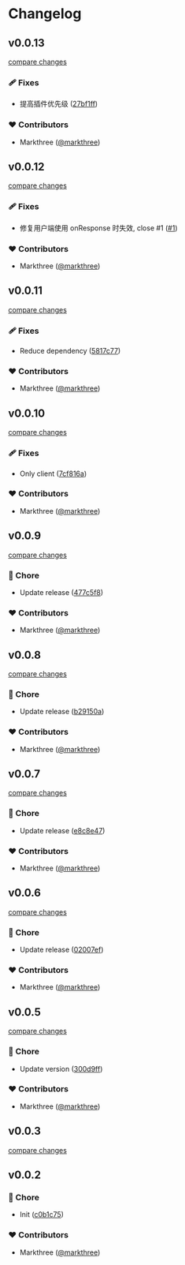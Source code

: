 # Changelog


## v0.0.13

[compare changes](https://github.com/markthree/nuxt-fix-ofetch/compare/v0.0.12...v0.0.13)

### 🩹 Fixes

- 提高插件优先级 ([27bf1ff](https://github.com/markthree/nuxt-fix-ofetch/commit/27bf1ff))

### ❤️ Contributors

- Markthree ([@markthree](http://github.com/markthree))

## v0.0.12

[compare changes](https://github.com/markthree/nuxt-fix-ofetch/compare/v0.0.11...v0.0.12)

### 🩹 Fixes

- 修复用户端使用  onResponse 时失效, close #1 ([#1](https://github.com/markthree/nuxt-fix-ofetch/issues/1))

### ❤️ Contributors

- Markthree ([@markthree](http://github.com/markthree))

## v0.0.11

[compare changes](https://github.com/markthree/nuxt-fix-ofetch/compare/v0.0.10...v0.0.11)

### 🩹 Fixes

- Reduce dependency ([5817c77](https://github.com/markthree/nuxt-fix-ofetch/commit/5817c77))

### ❤️ Contributors

- Markthree ([@markthree](http://github.com/markthree))

## v0.0.10

[compare changes](https://github.com/markthree/nuxt-fix-ofetch/compare/v0.0.9...v0.0.10)

### 🩹 Fixes

- Only client ([7cf816a](https://github.com/markthree/nuxt-fix-ofetch/commit/7cf816a))

### ❤️ Contributors

- Markthree ([@markthree](http://github.com/markthree))

## v0.0.9

[compare changes](https://github.com/markthree/nuxt-fix-ofetch/compare/v0.0.8...v0.0.9)

### 🏡 Chore

- Update release ([477c5f8](https://github.com/markthree/nuxt-fix-ofetch/commit/477c5f8))

### ❤️ Contributors

- Markthree ([@markthree](http://github.com/markthree))

## v0.0.8

[compare changes](https://github.com/markthree/nuxt-fix-ofetch/compare/v0.0.7...v0.0.8)

### 🏡 Chore

- Update release ([b29150a](https://github.com/markthree/nuxt-fix-ofetch/commit/b29150a))

### ❤️ Contributors

- Markthree ([@markthree](http://github.com/markthree))

## v0.0.7

[compare changes](https://github.com/markthree/nuxt-fix-ofetch/compare/v0.0.6...v0.0.7)

### 🏡 Chore

- Update release ([e8c8e47](https://github.com/markthree/nuxt-fix-ofetch/commit/e8c8e47))

### ❤️ Contributors

- Markthree ([@markthree](http://github.com/markthree))

## v0.0.6

[compare changes](https://github.com/markthree/nuxt-fix-ofetch/compare/v0.0.5...v0.0.6)

### 🏡 Chore

- Update release ([02007ef](https://github.com/markthree/nuxt-fix-ofetch/commit/02007ef))

### ❤️ Contributors

- Markthree ([@markthree](http://github.com/markthree))

## v0.0.5

[compare changes](https://github.com/markthree/nuxt-fix-ofetch/compare/v0.0.3...v0.0.5)

### 🏡 Chore

- Update version ([300d9ff](https://github.com/markthree/nuxt-fix-ofetch/commit/300d9ff))

### ❤️ Contributors

- Markthree ([@markthree](http://github.com/markthree))

## v0.0.3

[compare changes](https://github.com/markthree/nuxt-fix-ofetch/compare/v0.0.2...v0.0.3)

## v0.0.2


### 🏡 Chore

- Init ([c0b1c75](https://github.com/markthree/nuxt-fix-ofetch/commit/c0b1c75))

### ❤️ Contributors

- Markthree ([@markthree](http://github.com/markthree))


